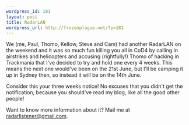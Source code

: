 ```yaml
--- 
wordpress_id: 181
layout: post
title: RadarLAN
wordpress_url: http://frozenplague.net/?p=181
---
```

We (me, Paul, Thomo, Kellow, Steve and Cam) had another RadarLAN on the weekend and it was so much fun killing you all in CoD4 by calling in airstrikes and helicopters and accusing (rightfully!) Thomo of hacking in Trackmania that I've decided to try and hold one every 4 weeks. This means the next one would've been on the 21st June, but I'll be camping it up in Sydney then, so instead it will be on the 14th June.

Consider this your three weeks notice! No excuses that you didn't get the notification, because you should've read my blog, like all the good other people!

Want to know more information about it? Mail me at radarlistener@gmail.com.

